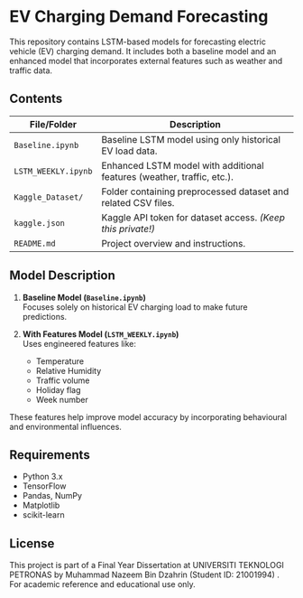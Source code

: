 # EV Charging Demand Forecasting

This repository contains LSTM-based models for forecasting electric vehicle (EV) charging demand. It includes both a baseline model and an enhanced model that incorporates external features such as weather and traffic data.

## Contents

| File/Folder         | Description |
|---------------------|-------------|
| `Baseline.ipynb`    | Baseline LSTM model using only historical EV load data. |
| `LSTM_WEEKLY.ipynb` | Enhanced LSTM model with additional features (weather, traffic, etc.). |
| `Kaggle_Dataset/`   | Folder containing preprocessed dataset and related CSV files. |
| `kaggle.json`       | Kaggle API token for dataset access. *(Keep this private!)* |
| `README.md`         | Project overview and instructions. |

## Model Description

1. **Baseline Model (`Baseline.ipynb`)**  
   Focuses solely on historical EV charging load to make future predictions.

2. **With Features Model (`LSTM_WEEKLY.ipynb`)**  
   Uses engineered features like:
   - Temperature
   - Relative Humidity
   - Traffic volume
   - Holiday flag
   - Week number

These features help improve model accuracy by incorporating behavioural and environmental influences.

## Requirements

- Python 3.x
- TensorFlow
- Pandas, NumPy
- Matplotlib
- scikit-learn



## License
This project is part of a Final Year Dissertation at UNIVERSITI TEKNOLOGI PETRONAS by Muhammad Nazeem Bin Dzahrin (Student ID: 21001994) . For academic reference and educational use only.
